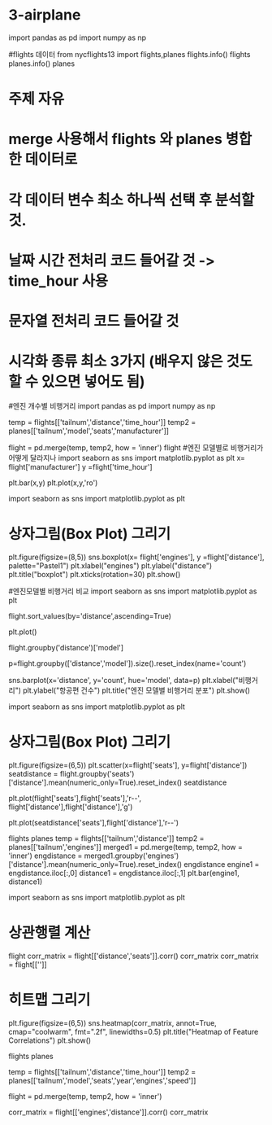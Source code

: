# 3-airplane

import pandas as pd
import numpy as np


#flights 데이터 
from nycflights13 import flights,planes
flights.info()
flights
planes.info()
planes

# 주제 자유
# merge 사용해서 flights 와 planes 병합한 데이터로
# 각 데이터 변수 최소 하나씩 선택 후 분석할 것.
# 날짜 시간 전처리 코드 들어갈 것 -> time_hour 사용
# 문자열 전처리 코드 들어갈 것 
# 시각화 종류 최소 3가지 (배우지 않은 것도 할 수 있으면 넣어도 됨)
 
#엔진 개수별 비행거리 
import pandas as pd
import numpy as np

temp = flights[['tailnum','distance','time_hour']]
temp2 = planes[['tailnum','model','seats','manufacturer']]


flight = pd.merge(temp, temp2, how = 'inner')
flight
#엔진 모델별로  비행거리가 어떻게 달라지나 
import seaborn as sns
import matplotlib.pyplot as plt
x= flight['manufacturer']
y =flight['time_hour']

plt.bar(x,y)
plt.plot(x,y,'ro')

import seaborn as sns
import matplotlib.pyplot as plt
# 상자그림(Box Plot) 그리기
plt.figure(figsize=(8,5))
sns.boxplot(x= flight['engines'], 
            y =flight['distance'], 
            palette="Pastel1")
plt.xlabel("engines")
plt.ylabel("distance")
plt.title("boxplot")
plt.xticks(rotation=30)
plt.show()

#엔진모델별 비행거리 비교
import seaborn as sns
import matplotlib.pyplot as plt

flight.sort_values(by='distance',ascending=True)

plt.plot()

flight.groupby('distance')['model']

p=flight.groupby(['distance','model']).size().reset_index(name='count')

sns.barplot(x='distance', y='count', hue='model', data=p)
plt.xlabel("비행거리")
plt.ylabel("항공편 건수")
plt.title("엔진 모델별 비행거리 분포")
plt.show()

import seaborn as sns
import matplotlib.pyplot as plt
# 상자그림(Box Plot) 그리기
plt.figure(figsize=(6,5))
plt.scatter(x=flight['seats'],
y=flight['distance'])
seatdistance = flight.groupby('seats')['distance'].mean(numeric_only=True).reset_index()
seatdistance

plt.plot(flight['seats'],flight['seats'],'r--', flight['distance'],flight['distance'],'g')

plt.plot(seatdistance['seats'],flight['distance'],'r--')

flights
planes
temp = flights[['tailnum','distance']]
temp2 = planes[['tailnum','engines']]
merged1 = pd.merge(temp, temp2, how = 'inner')
engdistance = merged1.groupby('engines')['distance'].mean(numeric_only=True).reset_index()
engdistance
engine1 = engdistance.iloc[:,0]
distance1 = engdistance.iloc[:,1]
plt.bar(engine1, distance1)


import seaborn as sns
import matplotlib.pyplot as plt
# 상관행렬 계산
flight
corr_matrix = flight[['distance','seats']].corr()
corr_matrix
corr_matrix = flight[['']]

# 히트맵 그리기
plt.figure(figsize=(6,5))
sns.heatmap(corr_matrix, annot=True, cmap="coolwarm", fmt=".2f", linewidths=0.5)
plt.title("Heatmap of Feature Correlations")
plt.show()

flights
planes

temp = flights[['tailnum','distance','time_hour']]
temp2 = planes[['tailnum','model','seats','year','engines','speed']]

flight = pd.merge(temp, temp2, how = 'inner')

corr_matrix = flight[['engines','distance']].corr()
corr_matrix

